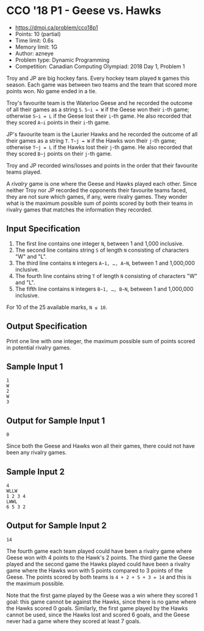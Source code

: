 # CCO '18 P1 - Geese vs. Hawks

- https://dmoj.ca/problem/cco18p1
- Points: 10 (partial)
- Time limit: 0.6s
- Memory limit: 1G
- Author: azneye
- Problem type: Dynamic Programming
- Competition: Canadian Computing Olympiad: 2018 Day 1, Problem 1

Troy and JP are big hockey fans. Every hockey team played `N` games this season. Each game was between two teams and the team that scored more points won. No game ended in a tie.

Troy's favourite team is the Waterloo Geese and he recorded the outcome of all their games as a string `S`. `S~i = W` if the Geese won their `i`-th game; otherwise `S~i = L` if the Geese lost their `i`-th game. He also recorded that they scored `A~i` points in their `i`-th game.

JP's favourite team is the Laurier Hawks and he recorded the outcome of all their games as a string `T`. `T~j = W` if the Hawks won their `j`-th game; otherwise `T~j = L` if the Hawks lost their `j`-th game. He also recorded that they scored `B~j` points on their `j`-th game.

Troy and JP recorded wins/losses and points in the order that their favourite teams played.

A *rivalry* game is one where the Geese and Hawks played each other. Since neither Troy nor JP recorded the opponents their favourite teams faced, they are not sure which games, if any, were rivalry games. They wonder what is the maximum possible sum of points scored by both their teams in rivalry games that matches the information they recorded.

## Input Specification

  1. The first line contains one integer `N`, between 1 and 1,000 inclusive.
  2. The second line contains string `S` of length `N` consisting of characters "W" and "L".
  3. The third line contains `N` integers `A~1, …, A~N`, between 1 and 1,000,000 inclusive.
  4. The fourth line contains string `T` of length `N` consisting of characters "W" and "L".
  5. The fifth line contains `N` integers `B~1, …, B~N`, between 1 and 1,000,000 inclusive.

For 10 of the 25 available marks, `N ≤ 10`.

## Output Specification

Print one line with one integer, the maximum possible sum of points scored in potential rivalry games.

## Sample Input 1

    1
    W
    2
    W
    3

## Output for Sample Input 1

    0

Since both the Geese and Hawks won all their games, there could not have been any rivalry games.

## Sample Input 2

    4
    WLLW
    1 2 3 4
    LWWL
    6 5 3 2

## Output for Sample Input 2

    14

The fourth game each team played could have been a rivalry game where Geese won with 4 points to the Hawk's 2 points. The third game the Geese played and the second game the Hawks played could have been a rivalry game where the Hawks won with 5 points compared to 3 points of the Geese. The points scored by both teams is `4 + 2 + 5 + 3 = 14` and this is the maximum possible.

Note that the first game played by the Geese was a win where they scored 1 goal: this game cannot be against the Hawks, since there is no game where the Hawks scored 0 goals. Similarly, the first game played by the Hawks cannot be used, since the Hawks lost and scored 6 goals, and the Geese never had a game where they scored at least 7 goals.

